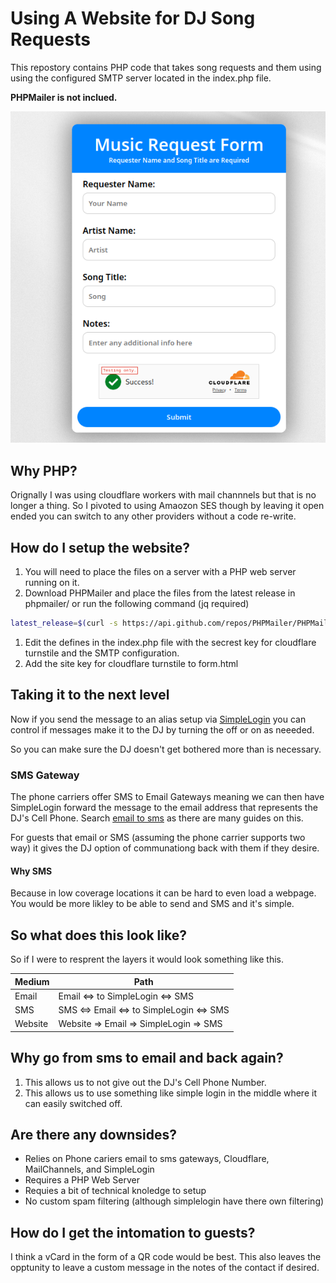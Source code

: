 # Using A Website for DJ Song Requests
This repostory contains PHP code that takes song requests and them using using the configured SMTP server located in the index.php file.

**PHPMailer is not inclued.**


![Example Screenshot](screenshot.png)

## Why PHP?

Orignally I was using cloudflare workers with mail channnels but that is no longer a thing. So I pivoted to using Amaozon SES though by leaving it open ended you can switch to any other providers without a code re-write.

## How do I setup the website?

1. You will need to place the files on a server with a PHP web server running on it.
1. Download PHPMailer and place the files from the latest release in phpmailer/ or run the following command (jq required)
```bash
latest_release=$(curl -s https://api.github.com/repos/PHPMailer/PHPMailer/releases/latest | jq -r .tag_name) && wget https://github.com/PHPMailer/PHPMailer/archive/refs/tags/${latest_release}.zip && unzip ${latest_release}.zip -d phpmailer/ && cp -R phpmailer/PHPMailer-*/* phpmailer/ && rm -R phpmailer/PHPMailer-* ${latest_release}.zip
```
1. Edit the defines in the index.php file with the secrest key for cloudflare turnstile and the SMTP configuration.
1. Add the site key for cloudflare turnstile to form.html

## Taking it to the next level
Now if you send the message to an alias setup via [SimpleLogin](https://simplelogin.io) you can control if messages make it to the DJ by turning the off or on as neeeded. 

So you can make sure the DJ doesn't get bothered more than is necessary.  

### SMS Gateway

The phone carriers offer SMS to Email Gateways meaning we can then have SimpleLogin forward the message to the email address that represents the DJ's Cell Phone. Search [email to sms](https://duckduckgo.com/?q=email+to+sms) as there are many guides on this.

For guests that email or SMS (assuming the phone carrier supports two way) it gives the DJ option of communationg back with them if they desire.

#### Why SMS

Because in low coverage locations it can be hard to even load a webpage. You would be more likley to be able to send and SMS and it's simple.

## So what does this look like?

So if I were to resprent the layers it would look something like this.


| Medium | Path | 
| -------- | -------- |
| Email     | Email <=> to SimpleLogin <=> SMS     |
| SMS     | SMS <=> Email <=> to SimpleLogin <=> SMS     |
| Website     | Website => Email => SimpleLogin => SMS     |


## Why go from sms to email and back again?

1. This allows us to not give out the DJ's Cell Phone Number.
1. This allows us to use something like simple login in the middle where it can easily switched off.

 
## Are there any downsides?

* Relies on Phone cariers email to sms gateways, Cloudflare, MailChannels, and SimpleLogin
* Requires a PHP Web Server
* Requies a bit of technical knoledge to setup
* No custom spam filtering (although simplelogin have there own filtering)

## How do I get the intomation to guests?

I think a vCard in the form of a QR code would be best. This also leaves the opptunity to leave a custom message in the notes of the contact if desired.
